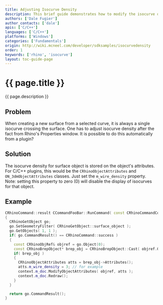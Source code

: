 ```yaml
---
title: Adjusting Isocurve Density
description: This brief guide demonstrates how to modify the isocurve density of a surface.
authors: ['Dale Fugier']
author_contacts: ['dale']
apis: ['C/C++']
languages: ['C/C++']
platforms: ['Windows']
categories: ['Fundamentals']
origin: http://wiki.mcneel.com/developer/sdksamples/isocurvedensity
order: 1
keywords: ['rhino', 'isocurve']
layout: toc-guide-page
---
```


# {{ page.title }}

{{ page.description }}

## Problem

When creating a new surface from a selected curve, it is always a single isocurve crossing the surface.  One has  to adjust isocurve density after the fact from Rhino's Properties window.   It is possible to do this automatically from a plugin?

## Solution

The isocurve density for surface object is stored on the object's attributes.  For C/C++ plugins, this would be the `CRhinoObjectAttributes` and `ON_3dmObjectAttributes` classes.  Just set the `m_wire_density` property.  Note: setting this property to zero (0) will disable the display of isocurves for that object.

## Example

```cpp
CRhinoCommand::result CCommandFooBar::RunCommand( const CRhinoCommandContext& context )
{
  CRhinoGetObject go;
  go.SetGeometryFilter( CRhinoGetObject::surface_object );
  go.GetObjects( 1, 1 );
  if( go.CommandResult() == CRhinoCommand::success )
  {
    const CRhinoObjRef& objref = go.Object(0);
    const CRhinoBrepObject* brep_obj = CRhinoBrepObject::Cast( objref.Object() );
    if( brep_obj )
    {
      CRhinoObjectAttributes atts = brep_obj->Attributes();
      atts.m_wire_density = 3; // for example
      context.m_doc.ModifyObjectAttributes( objref, atts );
      context.m_doc.Redraw();
    }
  }

  return go.CommandResult();
}
```
